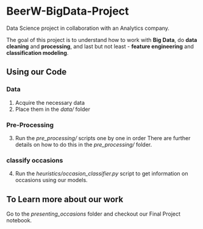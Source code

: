 # BeerW-BigData-Project

Data Science project in collaboration with an Analytics company.

The goal of this project is to understand how to work with **Big Data**, do **data cleaning** and **processing**, and last but not least - **feature engineering** and **classification modeling**.

## Using our Code

### Data

1. Acquire the necessary data
2. Place them in the *data/* folder

### Pre-Processing
3. Run the *pre_processing/* scripts one by one in order
There are further details on how to do this in the *pre_processing/* folder.

### classify occasions
4. Run the *heuristics/occasion_classifier.py* script to get information on occasions using our models.

## To Learn more about our work
Go to the *presenting_occasions* folder and checkout our Final Project notebook.
